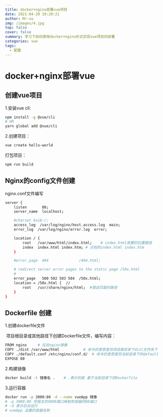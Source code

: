 ```yaml
---
title: docker+nginx部署vue项目
date: 2021-04-20 19:20:21
author: Mr-xu
img: /images/4.jpg
top: false
cover: false
summary: 学习下如何使用docker+nginx形式实现vue项目的部署
categories: vue
tags:
  - 配置
---
```


# docker+nginx部署vue

## 创建vue项目

1.安装vue cli:   

``` bash
npm install -g @vue/cli
# OR
yarn global add @vue/cli
```

2.创建项目：

``` bash
vue create hello-world
```

打包项目：

``` bash
npm run build
```

## Nginx的config文件创建

nginx.conf文件编写

``` bash
server {
    listen       80;
    server_name  localhost;

    #charset koi8-r;
    access_log  /var/log/nginx/host.access.log  main;
    error_log  /var/log/nginx/error.log  error;

    location / {
        root   /var/www/html/index.html;	# index.html放置的位置路径
        index  index.html index.htm; # 识别的index.html index.htm
    }

    #error_page  404              /404.html;

    # redirect server error pages to the static page /50x.html
    #
    error_page   500 502 503 504  /50x.html;
    location = /50x.html {  //
        root   /usr/share/nginx/html;  #错误页面的路径
    }
}
```



## Dockerfile 创建

1.创建dockerfile文件

​	项目根目录或其他路径下创建Dockerfile文件，编写内容：

``` bash
FROM nginx     # 拉去nginx镜像
COPY ./dist /var/www/html			# 命令的意思是将项目根目录下dist文件夹下的所有文件复制到镜像中 /var/www/html/ 目录下
COPY ./default.conf /etc/nginx/conf.d/  # 命令的意思是将当前目录下的default.conf 复制到 etc/nginx/conf.d/下，用本地的 default.conf 配置来替换nginx镜像里的默认配置
EXPOSE 80
```

2.构建镜像

``` bash
docker build -t 镜像名 .    # .表示的是 基于当前目录下的Dockerfile
```

3.运行容器

``` bash
docker run -p 3000:80 -d --name vueApp 镜像  
# -p 3000:80 将宿主的3000端口映射到容器的80端口
# -d 表示后台运行
# vueApp 设置的容器名称
```
